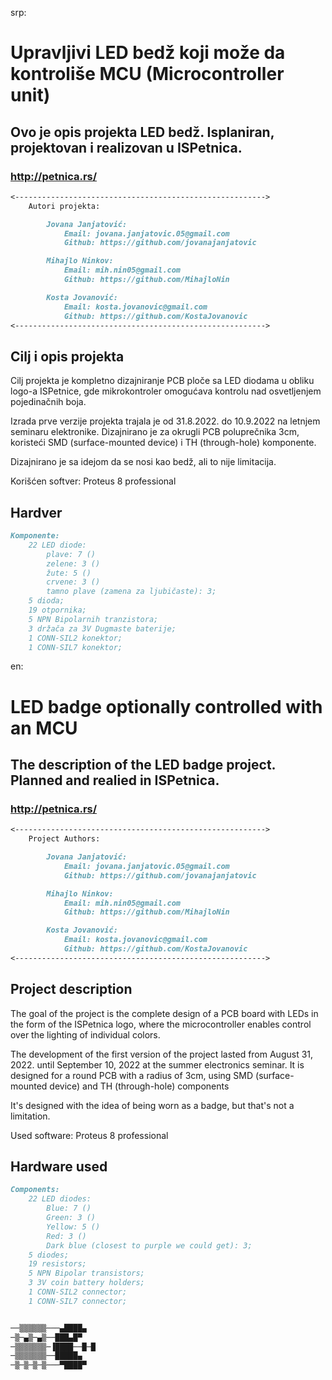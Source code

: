 srp:

# Upravljivi LED bedž koji može da kontroliše MCU (Microcontroller unit)

## Ovo je opis projekta LED bedž. Isplaniran, projektovan i realizovan u ISPetnica. 
### http://petnica.rs/

```markdown
<-------------------------------------------------------->
    Autori projekta:

        Jovana Janjatović:
            Email: jovana.janjatovic.05@gmail.com
            Github: https://github.com/jovanajanjatovic

        Mihajlo Ninkov:
            Email: mih.nin05@gmail.com
            Github: https://github.com/MihajloNin

        Kosta Jovanović:
            Email: kosta.jovanovic@gmail.com
            Github: https://github.com/KostaJovanovic
<-------------------------------------------------------->
```

## Cilj i opis projekta

Cilj projekta je kompletno dizajniranje PCB ploče sa LED diodama u obliku logo-a ISPetnice, gde mikrokontroler omogućava kontrolu nad osvetljenjem pojedinačnih boja.

Izrada prve verzije projekta trajala je od 31.8.2022. do 10.9.2022 na letnjem seminaru elektronike.
Dizajnirano je za okrugli PCB poluprečnika 3cm, koristeći SMD (surface-mounted device) i TH (through-hole) komponente.

Dizajnirano je sa idejom da se nosi kao bedž, ali to nije limitacija.

Korišćen softver: 
    Proteus 8 professional

## Hardver

```markdown
Komponente:
    22 LED diode:
        plave: 7 ()
        zelene: 3 ()
        žute: 5 ()
        crvene: 3 ()
        tamno plave (zamena za ljubičaste): 3;
    5 dioda;
    19 otpornika;
    5 NPN Bipolarnih tranzistora;
    3 držača za 3V Dugmaste baterije;
    1 CONN-SIL2 konektor;
    1 CONN-SIL7 konektor;
```





en:

# LED badge optionally controlled with an MCU

## The description of the LED badge project. Planned and realied in ISPetnica.
### http://petnica.rs/

```markdown
<-------------------------------------------------------->
    Project Authors:

        Jovana Janjatović:
            Email: jovana.janjatovic.05@gmail.com
            Github: https://github.com/jovanajanjatovic

        Mihajlo Ninkov:
            Email: mih.nin05@gmail.com
            Github: https://github.com/MihajloNin

        Kosta Jovanović:
            Email: kosta.jovanovic@gmail.com
            Github: https://github.com/KostaJovanovic
<-------------------------------------------------------->
```
## Project description


The goal of the project is the complete design of a PCB board with LEDs in the form of the ISPetnica logo, where the microcontroller enables control over the lighting of individual colors.


The development of the first version of the project lasted from August 31, 2022. until September 10, 2022 at the summer electronics seminar.
It is designed for a round PCB with a radius of 3cm, using SMD (surface-mounted device) and TH (through-hole) components

It's designed with the idea of being worn as a badge, but that's not a limitation.

Used software: 
    Proteus 8 professional

## Hardware used

```markdown
Components:
    22 LED diodes:
        Blue: 7 ()
        Green: 3 ()
        Yellow: 5 ()
        Red: 3 ()
        Dark blue (closest to purple we could get): 3;
    5 diodes;
    19 resistors;
    5 NPN Bipolar transistors;
    3 3V coin battery holders;
    1 CONN-SIL2 connector;
    1 CONN-SIL7 connector;
```


```markdown

──▒▒▒▒▒▒───▄████▄
─▒─▄▒─▄▒──███▄█▀
─▒▒▒▒▒▒▒─▐████──█─█
─▒▒▒▒▒▒▒──█████▄
─▒─▒─▒─▒───▀████▀

```